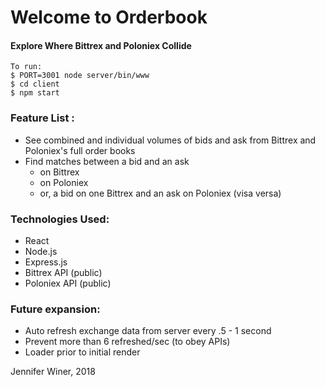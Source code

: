 # Welcome to Orderbook
#### Explore Where Bittrex and Poloniex Collide

```
To run:
$ PORT=3001 node server/bin/www
$ cd client
$ npm start
```


### Feature List :
- See combined and individual volumes of bids and ask from Bittrex and Poloniex's full order books
- Find matches between a bid and an ask
  - on Bittrex
  - on Poloniex
  - or, a bid on one Bittrex and an ask on Poloniex (visa versa)


### Technologies Used:
- React
- Node.js
- Express.js
- Bittrex API (public)
- Poloniex API (public)

### Future expansion:
- Auto refresh exchange data from server every .5 - 1 second
- Prevent more than 6 refreshed/sec (to obey APIs)
- Loader prior to initial render

Jennifer Winer, 2018

